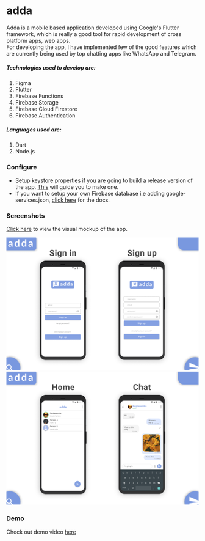 # adda

Adda is a mobile based application developed using Google's Flutter framework, which is really a good tool for rapid development of cross platform apps, web apps.
<br>
For developing the app, I have implemented few of the good features which are currently being used by top chatting apps like WhatsApp and Telegram.
<br>

##### Technologies used to develop are:
1. Figma
2. Flutter
3. Firebase Functions
4. Firebase Storage
5. Firebase Cloud Firestore
6. Firebase Authentication

##### Languages used are:
1. Dart
2. Node.js

### Configure
- Setup keystore.properties if you are going to build a release version of the app. [This](https://flutter.dev/docs/deployment/android#create-a-keystore) will guide you to make one.
- If you want to setup your own Firebase database i.e adding google-services.json, [click here](http://alphatech.technology/Howto-Entry-srk/Google-Services-Json-bek/) for the docs.

### Screenshots

[Click here](assets/visual-mockups-v2.0) to view the visual mockup of the app.

![](assets/Screenshots/cover1_1x.png)
![](assets/Screenshots/cover2_1x.png)

### Demo

Check out demo video [here]()
